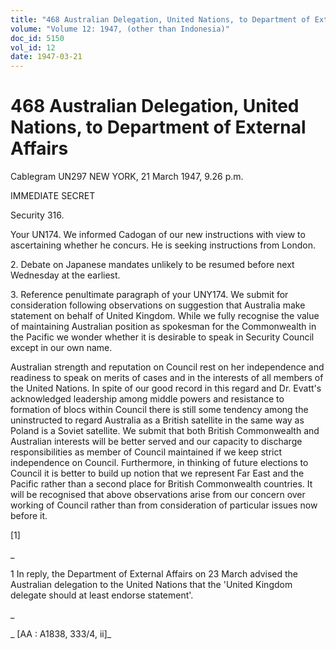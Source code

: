 ```yaml
---
title: "468 Australian Delegation, United Nations, to Department of External Affairs"
volume: "Volume 12: 1947, (other than Indonesia)"
doc_id: 5150
vol_id: 12
date: 1947-03-21
---
```


# 468 Australian Delegation, United Nations, to Department of External Affairs

Cablegram UN297 NEW YORK, 21 March 1947, 9.26 p.m.

IMMEDIATE SECRET

Security 316.

Your UN174. We informed Cadogan of our new instructions with view to ascertaining whether he concurs. He is seeking instructions from London.

2\. Debate on Japanese mandates unlikely to be resumed before next Wednesday at the earliest.

3\. Reference penultimate paragraph of your UNY174. We submit for consideration following observations on suggestion that Australia make statement on behalf of United Kingdom. While we fully recognise the value of maintaining Australian position as spokesman for the Commonwealth in the Pacific we wonder whether it is desirable to speak in Security Council except in our own name.

Australian strength and reputation on Council rest on her independence and readiness to speak on merits of cases and in the interests of all members of the United Nations. In spite of our good record in this regard and Dr. Evatt's acknowledged leadership among middle powers and resistance to formation of blocs within Council there is still some tendency among the uninstructed to regard Australia as a British satellite in the same way as Poland is a Soviet satellite. We submit that both British Commonwealth and Australian interests will be better served and our capacity to discharge responsibilities as member of Council maintained if we keep strict independence on Council. Furthermore, in thinking of future elections to Council it is better to build up notion that we represent Far East and the Pacific rather than a second place for British Commonwealth countries. It will be recognised that above observations arise from our concern over working of Council rather than from consideration of particular issues now before it.

[1]

_

1 In reply, the Department of External Affairs on 23 March advised the Australian delegation to the United Nations that the 'United Kingdom delegate should at least endorse statement'.

_

_ [AA : A1838, 333/4, ii]_
